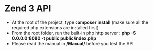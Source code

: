 # Zend 3 API #
* At the root of the project, type **composer install** (make sure all the required php extensions are installed first)
* From the root folder, run the built-in php http server : **php -S 0.0.0.0:8080 -t public public/index.php**
* Please read the manual in **/Manual/** before you test the API
